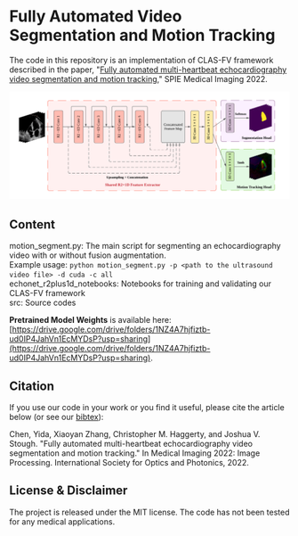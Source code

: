 # Fully Automated Video Segmentation and Motion Tracking

The code in this repository is an implementation of CLAS-FV framework described in the paper, "[Fully automated multi-heartbeat echocardiography video segmentation and motion tracking](http://eg.bucknell.edu/~jvs008/research/cardiac/SPIE22/chenSPIE22_preprint.pdf)," SPIE Medical Imaging 2022.

![architecture](markdown_figure/r2plus1d_CLAS_FV_architecture.png)

## Content

motion_segment.py: The main script for segmenting an echocardiography video with or without fusion augmentation.  
Example usage: `python motion_segment.py -p <path to the ultrasound video file> -d cuda -c all`  
echonet_r2plus1d_notebooks: Notebooks for training and validating our CLAS-FV framework  
src: Source codes

**Pretrained Model Weights** is available here: [https://drive.google.com/drive/folders/1NZ4A7hjfiztb-ud0IP4JahVn1EcMYDsP?usp=sharing](https://drive.google.com/drive/folders/1NZ4A7hjfiztb-ud0IP4JahVn1EcMYDsP?usp=sharing).

## Citation

If you use our code in your work or you find it useful, please cite the article below (or see our [bibtex](citations.bib)):

Chen, Yida, Xiaoyan Zhang, Christopher M. Haggerty, and Joshua V. Stough. "Fully automated multi-heartbeat echocardiography video segmentation and motion tracking." In Medical Imaging 2022: Image Processing. International Society for Optics and Photonics, 2022.

## License & Disclaimer

The project is released under the MIT license. The code has not been tested for any medical applications.